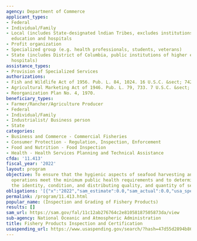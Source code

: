```yaml
---
agency: Department of Commerce
applicant_types:
- Federal
- Individual/Family
- Local (includes State-designated lndian Tribes, excludes institutions of higher
  education and hospitals
- Profit organization
- Specialized group (e.g. health professionals, students, veterans)
- State (includes District of Columbia, public institutions of higher education and
  hospitals)
assistance_types:
- Provision of Specialized Services
authorizations:
- Fish and Wildlife Act of 1956. Pub. L. 84, 1024. 16 U.S.C. &sect; 742(a-j).
- Agricultural Marketing Act of 1946. Pub. L. 79, 733. 7 U.S.C. &sect; 1324-1627.
- Reorganization Plan No. 4, 1970.
beneficiary_types:
- Farmer/Rancher/Agriculture Producer
- Federal
- Individual/Family
- Industrialist/ Business person
- State
categories:
- Business and Commerce - Commercial Fisheries
- Consumer Protection - Regulation, Inspection, Enforcement
- Food and Nutrition - Food Inspection
- Health - Health Services Planning and Technical Assistance
cfda: '11.413'
fiscal_year: '2022'
layout: program
objective: To ensure that the hygienic aspects of seafood harvesting and processing
  operations meet the minimum public health requirements and to determine and certify
  the identity, condition, and distributing quality, and quantity of seafood products.
obligations: '[{"x":"2022","sam_estimate":0.0,"sam_actual":0.0,"usa_spending_actual":0.0},{"x":"2023","sam_estimate":0.0,"sam_actual":0.0,"usa_spending_actual":0.0},{"x":"2024","sam_estimate":0.0,"sam_actual":0.0,"usa_spending_actual":0.0}]'
permalink: /program/11.413.html
popular_name: (Inspection and Grading of Fishery Products)
results: []
sam_url: https://sam.gov/fal/11c12ab276764c2e81058187505873da/view
sub-agency: National Oceanic and Atmospheric Administration
title: Fishery Products Inspection and Certification
usaspending_url: https://www.usaspending.gov/search/?hash=47d55d2894b8619d97dcf85e783ca534
---
```

